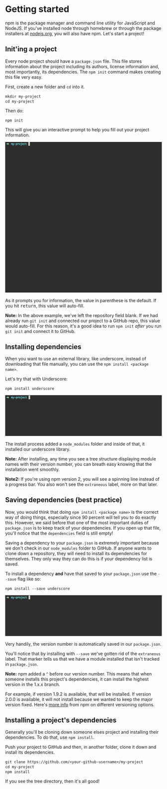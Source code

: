 Getting started
===============

npm is the package manager and command line utility for JavaScript and NodeJS. If you've installed node through homebrew or through the package installers at [nodejs.org](https://nodejs.org), you will also have npm. Let's start a project!

## Init'ing a project

Every node project should have a `package.json` file. This file stores information about the project including its authors, license information and, most importantly, its dependencies. The `npm init` command makes creating this file very easy.

First, create a new folder and `cd` into it. 

```shell
mkdir my-project
cd my-project
```

Then do:

```shell
npm init
```

This will give you an interactive prompt to help you fill out your project information.

![npm init process](../assets/init.gif)

As it prompts you for information, the value in parenthese is the default. If you hit <kbd>return</kbd>, this value will auto-fill.

**Note:** In the above example, we've left the repository field blank. If we had already run `git init` and connected our project to a GitHub repo, this value would auto-fill. For this reason, it's a good idea to run `npm init` *after* you run `git init` and connect it to GitHub.

## Installing dependencies

When you want to use an external library, like underscore, instead of downloading that file manually, you can use the `npm install <package name>`.

Let's try that with Underscore:

```shell
npm install underscore
```

![npm init process](../assets/install.gif)

The install process added a `node_modules` folder and inside of that, it installed our underscore library.

**Note:** After installing, any time you see a tree structure displaying module names with their version number, you can breath easy knowing that the installation went smoothly.

**Note2:** If you're using npm version 2, you will see a spinning line instead of a progress bar. You also won't see the `extraneous` label, more on that later.

## Saving dependencies (best practice)

Now, you would think that doing `npm install <package name>` is the correct way of doing things, especially since 90 percent will tell you to do exactly this. However, we said before that one of the most important duties of `package.json` is to keep track of your dependencies. If you open up that file, you'll notice that the `dependencies` field is still empty!

Saving a dependency to your `package.json` is extremely important because we don't check in our `node_modules` folder to GitHub. If anyone wants to clone down a repository, they will need to install its dependencies for themselves. They only way they can do this is if your dependency list is saved.

To install a dependency **and** have that saved to your `package.json` use the `--save` flag like so:

```shell
npm install --save underscore
```

![npm init process](../assets/install.gif)

Very handily, the version number is automatically saved in our `package.json`.

You'll notice that by installing with `--save` we've gotten rid of the `extraneous` label. That marker tells us that we have a module installed that isn't tracked in `package.json`. 

**Note:** npm added a `^` before our version number. This means that when someone installs this project's dependencies, it can install the highest version in the 1.x.x branch.

For example, if version 1.9.2 is available, that will be installed. If version 2.0.0 is available, it will not install because we wanted to keep the major version fixed. Here's [more info](https://docs.npmjs.com/getting-started/semantic-versioning) from npm on different versioning options.

## Installing a project's dependencies

Generally you'll be cloning down someone elses project and installing their dependencies. To do that, use `npm install`.

Push your project to GitHub and then, in another folder, clone it down and install its dependencies.

```shell
git clone https://github.com/<your-github-username>/my-project
cd my-project
npm install
```
If you see the tree directory, then it's all good!
